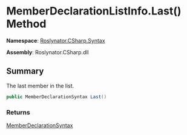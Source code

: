 # MemberDeclarationListInfo\.Last\(\) Method

**Namespace**: [Roslynator.CSharp.Syntax](../../README.md)

**Assembly**: Roslynator\.CSharp\.dll

## Summary

The last member in the list\.

```csharp
public MemberDeclarationSyntax Last()
```

### Returns

[MemberDeclarationSyntax](https://docs.microsoft.com/en-us/dotnet/api/microsoft.codeanalysis.csharp.syntax.memberdeclarationsyntax)

